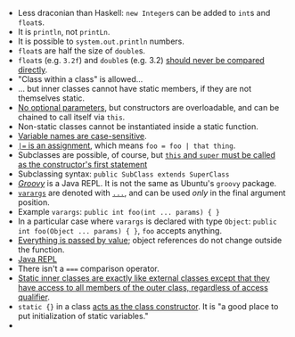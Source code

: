 * Less draconian than Haskell: `new Integer`s can be added to `int`s and `float`s.
* It is `println`, not `printLn`.
* It is possible to `system.out.println` numbers.
* `float`s are half the size of `double`s.
* `float`s (e.g. `3.2f`) and `double`s (e.g. 3.2) [should never be compared directly](http://stackoverflow.com/a/16627869/1558430).
* "Class within a class" is allowed...
* ... but inner classes cannot have static members, if they are not themselves static.
* [No optional parameters](http://stackoverflow.com/a/7428077/1558430), but constructors are overloadable, and can be chained to call itself via `this`.
* Non-static classes cannot be instantiated inside a static function.
* [Variable names are case-sensitive](http://docs.oracle.com/javase/tutorial/java/nutsandbolts/variables.html).
* [`|=` is an assignment](http://docs.oracle.com/javase/tutorial/java/nutsandbolts/operators.html), which means `foo = foo | that thing`.
* Subclasses are possible, of course, but [`this` and `super` must be called as the constructor's first statement](http://stackoverflow.com/questions/1168345/why-does-this-and-super-have-to-be-the-first-statement-in-a-constructor)
* Subclassing syntax: `public SubClass extends SuperClass`
* [*Groovy*](http://groovy.codehaus.org/Download) is a Java REPL. It is not the same as Ubuntu's `groovy` package.
* [`varargs`](http://docs.oracle.com/javase/1.5.0/docs/guide/language/varargs.html) are denoted with [`...`](http://stackoverflow.com/questions/5224252/what-are-these-three-dots-in-parameter-types), and can be used *only* in the final argument position.
* Example `varargs`: `public int foo(int ... params) { }`
* In a particular case where `varargs` is declared with type `Object`: `public int foo(Object ... params) { }`, `foo` accepts anything.
* [Everything is passed by value](http://docs.oracle.com/javase/tutorial/java/javaOO/arguments.html); object references do not change outside the function.
* [Java REPL](http://www.javarepl.com/console.html)
* There isn't a `===` comparison operator.
* [Static inner classes are exactly like external classes except that they have access to all members of the outer class, regardless of access qualifier](http://stackoverflow.com/a/4848071/1558430).
* `static {}` in a class [acts as the class constructor](http://stackoverflow.com/questions/2943556/static-block-in-java). It is "a good place to put initialization of static variables."
* 
